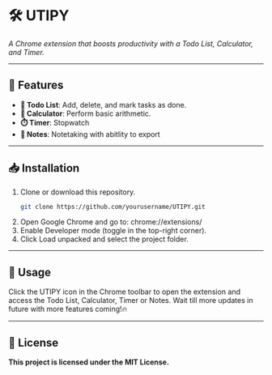 # 🛠️ **UTIPY**   
*A Chrome extension that boosts productivity with a Todo List, Calculator, and Timer.*

---

## 🚀 **Features** 
- **📝 Todo List**: Add, delete, and mark tasks as done.  
- **🧮 Calculator**: Perform basic arithmetic.  
- **⏱️ Timer**: Stopwatch   
- **📓 Notes**: Notetaking with abitlity to export

---

## 📥 **Installation** 
1. Clone or download this repository.  
   ```bash
   git clone https://github.com/yourusername/UTIPY.git
2. Open Google Chrome and go to:
    chrome://extensions/
3. Enable Developer mode (toggle in the top-right corner).
4. Click Load unpacked and select the project folder.

---

## 📖 **Usage** 

Click the UTIPY icon in the Chrome toolbar to open the extension and access the Todo List, Calculator, Timer or Notes.
Wait till more updates in future with more features coming!🔥

---

## 📜 **License**

**This project is licensed under the MIT License.**
